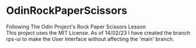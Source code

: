 # OdinRockPaperScissors
Following The Odin Project's Rock Paper Scissors Lesson  
This project uses the MIT License.
As of 14/02/23 I have created the branch rps-ui to make the User Interface without affecting the 'main' branch.
